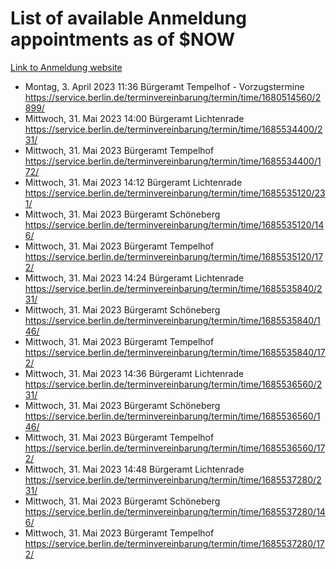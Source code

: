 # List of available Anmeldung appointments as of $NOW
[Link to Anmeldung website](https://service.berlin.de/terminvereinbarung/termin/tag.php?termin=1&anliegen[]=120686&dienstleisterlist=122210,122217,327316,122219,327312,122227,327314,122231,327346,122243,327348,122254,122252,329742,122260,329745,122262,329748,122271,327278,122273,327274,122277,327276,330436,122280,327294,122282,327290,122284,327292,122291,327270,122285,327266,122286,327264,122296,327268,150230,329760,122297,327286,122294,327284,122312,329763,122314,329775,122304,327330,122311,327334,122309,327332,317869,122281,327352,122279,329772,122283,122276,327324,122274,327326,122267,329766,122246,327318,122251,327320,122257,327322,122208,327298,122226,327300&herkunft=http%3A%2F%2Fservice.berlin.de%2Fdienstleistung%2F120686%2F)
- Montag, 3. April 2023 11:36 Bürgeramt Tempelhof - Vorzugstermine https://service.berlin.de/terminvereinbarung/termin/time/1680514560/2899/
- Mittwoch, 31. Mai 2023 14:00 Bürgeramt Lichtenrade https://service.berlin.de/terminvereinbarung/termin/time/1685534400/231/
- Mittwoch, 31. Mai 2023  Bürgeramt Tempelhof https://service.berlin.de/terminvereinbarung/termin/time/1685534400/172/
- Mittwoch, 31. Mai 2023 14:12 Bürgeramt Lichtenrade https://service.berlin.de/terminvereinbarung/termin/time/1685535120/231/
- Mittwoch, 31. Mai 2023  Bürgeramt Schöneberg https://service.berlin.de/terminvereinbarung/termin/time/1685535120/146/
- Mittwoch, 31. Mai 2023  Bürgeramt Tempelhof https://service.berlin.de/terminvereinbarung/termin/time/1685535120/172/
- Mittwoch, 31. Mai 2023 14:24 Bürgeramt Lichtenrade https://service.berlin.de/terminvereinbarung/termin/time/1685535840/231/
- Mittwoch, 31. Mai 2023  Bürgeramt Schöneberg https://service.berlin.de/terminvereinbarung/termin/time/1685535840/146/
- Mittwoch, 31. Mai 2023  Bürgeramt Tempelhof https://service.berlin.de/terminvereinbarung/termin/time/1685535840/172/
- Mittwoch, 31. Mai 2023 14:36 Bürgeramt Lichtenrade https://service.berlin.de/terminvereinbarung/termin/time/1685536560/231/
- Mittwoch, 31. Mai 2023  Bürgeramt Schöneberg https://service.berlin.de/terminvereinbarung/termin/time/1685536560/146/
- Mittwoch, 31. Mai 2023  Bürgeramt Tempelhof https://service.berlin.de/terminvereinbarung/termin/time/1685536560/172/
- Mittwoch, 31. Mai 2023 14:48 Bürgeramt Lichtenrade https://service.berlin.de/terminvereinbarung/termin/time/1685537280/231/
- Mittwoch, 31. Mai 2023  Bürgeramt Schöneberg https://service.berlin.de/terminvereinbarung/termin/time/1685537280/146/
- Mittwoch, 31. Mai 2023  Bürgeramt Tempelhof https://service.berlin.de/terminvereinbarung/termin/time/1685537280/172/
